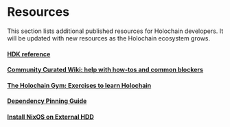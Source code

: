 # Resources

This section lists additional published resources for Holochain developers. It will be updated with new resources as the Holochain ecosystem grows.

<div class="h-tile-container">
    <div class="h-tile tile-alt tile-concepts">
        <a href="https://docs.rs/hdk/latest" target="_blank">
            <h4>HDK reference</h4>
        </a>
    </div>
    <div class="h-tile tile-alt tile-concepts">
        <a href="https://github.com/holochain-open-dev/wiki/wiki" target="_blank">
            <h4>Community Curated Wiki: help with how-tos and common blockers</h4>
        </a>
    </div>
    <div class="h-tile tile-alt tile-concepts">
        <a href="https://holochain-gym.github.io/developers/" target="_blank">
            <h4>The Holochain Gym: Exercises to learn Holochain</h4>
        </a>
    </div>
    <div class="h-tile tile-alt tile-concepts">
        <a href="dependency-pinning-guide">
            <h4>Dependency Pinning Guide</h4>
        </a>
    </div>
    <div class="h-tile tile-alt tile-concepts">
        <a href="install-nixos-on-external-hdd">
            <h4>Install NixOS on External HDD</h4>
        </a>
    </div>
</div>
